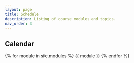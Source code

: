 ```yaml
---
layout: page
title: Schedule
description: Listing of course modules and topics.
nav_order: 3
---
```


## Calendar

{% for module in site.modules %}
{{ module }}
{% endfor %}
